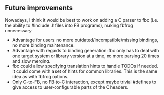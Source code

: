 ## Future improvements

Nowadays, I think it would be best to work on adding a C parser to fbc (i.e. the ability
to #include .h files into FB programs), making fbfrog unnecessary.

* Advantage for users: no more outdated/incompatible/missing bindings, no more binding maintenance.
* Advantage with regards to binding generation: fbc only has to deal with one target system or library version at a time, no more parsing 20 times and slow merging.
* fbc could allow specifying translation hints to handle TODOs if needed. It could come with a set of hints for common libraries. This is the same idea as with fbfrog options.
* Only C-to-FB, no FB-to-C interaction, except maybe trivial #defines to give access to user-configurable parts of the C headers.
